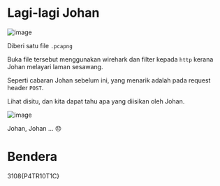 # Lagi-lagi Johan
![image](https://github.com/6E3372/3108CTF-Writeup/assets/129729880/e5cf7d10-706d-4438-b61f-70bf365edaf4)

Diberi satu file `.pcapng`

Buka file tersebut menggunakan wirehark dan filter kepada `http` kerana Johan melayari laman sesawang.

Seperti cabaran Johan sebelum ini, yang menarik adalah pada request header `POST`.

Lihat disitu, dan kita dapat tahu apa yang diisikan oleh Johan.

![image](https://github.com/6E3372/3108CTF-Writeup/assets/129729880/16d15ee1-5527-4daf-a510-33203681a9cd)

Johan, Johan ... 😞

# Bendera
3108{P4TR10T1C}
